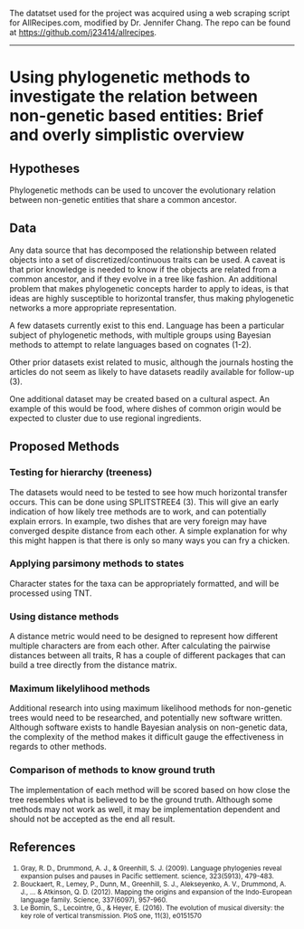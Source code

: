 The datatset used for the project was acquired using a web scraping script for AllRecipes.com, modified by Dr. Jennifer Chang. The repo can be found at <a href="https://github.com/j23414/allrecipes">https://github.com/j23414/allrecipes</a>.

---

<h1>Using phylogenetic methods to investigate the relation between non-genetic based entities: Brief and overly simplistic overview</h1>

<h2>Hypotheses</h2>
Phylogenetic methods can be used to uncover the evolutionary relation between non-genetic entities that share a common ancestor.

<h2>Data</h2>
Any data source that has decomposed the relationship between related objects into a set of discretized/continuous traits can be used. A caveat is that prior knowledge is needed to know if the objects are related from a common ancestor, and if they evolve in a tree like fashion. An additional problem that makes phylogenetic concepts harder to apply to ideas, is that ideas are highly susceptible to horizontal transfer, thus making phylogenetic networks a more appropriate representation.

A few datasets currently exist to this end. Language has been a particular subject of phylogenetic methods, with multiple groups using Bayesian methods to attempt to relate languages based on cognates (1-2). 

Other prior datasets exist related to music, although the journals hosting the articles do not seem as likely to have datasets readily available for follow-up (3).  

One additional dataset may be created based on a cultural aspect. An example of this would be food, where dishes of common origin would be expected to cluster due to use regional ingredients.

<h2>Proposed Methods</h2>

<h3>Testing for hierarchy (treeness)</h3>
The datasets would need to be tested to see how much horizontal transfer occurs. This can be done using SPLITSTREE4 (3). This will give an early indication of how likely tree methods are to work, and can potentially explain errors. In example, two dishes that are very foreign may have converged despite distance from each other. A simple explanation for why this might happen is that there is only so many ways you can fry a chicken.

<h3>Applying parsimony methods to states</h3>
Character states for the taxa can be appropriately formatted, and will be processed using TNT. 

<h3>Using distance methods</h3>
A distance metric would need to be designed to represent how different multiple characters are from each other. After calculating the pairwise distances between all traits, R has a couple of different packages that can build a tree directly from the distance matrix. 

<h3>Maximum likelylihood methods</h3>
Additional research into using maximum likelihood methods for non-genetic trees would need to be researched, and potentially new software written. Although software exists to handle Bayesian analysis on non-genetic data, the complexity of the method makes it difficult gauge the effectiveness in regards to other methods.

<h3>Comparison of methods to know ground truth</h3>
The implementation of each method will be scored based on how close the tree resembles what is believed to be the ground truth. Although some methods may not work as well, it may be implementation dependent and should not be accepted as the end all result.

<h2>References</h2>
<small>
<ol>
<li>Gray, R. D., Drummond, A. J., & Greenhill, S. J. (2009). Language phylogenies reveal expansion pulses and pauses in Pacific settlement. science, 323(5913), 479-483.</li>
<li>Bouckaert, R., Lemey, P., Dunn, M., Greenhill, S. J., Alekseyenko, A. V., Drummond, A. J., ... & Atkinson, Q. D. (2012). Mapping the origins and expansion of the Indo-European language family. Science, 337(6097), 957-960.</li>
<li>Le Bomin, S., Lecointre, G., & Heyer, E. (2016). The evolution of musical diversity: the key role of vertical transmission. PloS one, 11(3), e0151570</li>
</ol>
</small>


